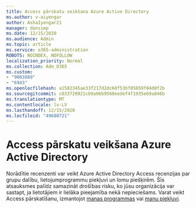```yaml
---
title: Access pārskatu veikšana Azure Active Directory
ms.author: v-aiyengar
author: AshaIyengar21
manager: dansimp
ms.date: 12/15/2020
ms.audience: Admin
ms.topic: article
ms.service: o365-administration
ROBOTS: NOINDEX, NOFOLLOW
localization_priority: Normal
ms.collection: Adm_O365
ms.custom:
- "9003889"
- "6943"
ms.openlocfilehash: a1582345ae33f217d2dc60f53bf05859f04d0f2b
ms.sourcegitcommit: c033720921cb9a06b9560eedef4f1935e69a846b
ms.translationtype: MT
ms.contentlocale: lv-LV
ms.lasthandoff: 12/15/2020
ms.locfileid: "49680721"
---
```

# <a name="perform-access-reviews-in-azure-active-directory"></a>Access pārskatu veikšana Azure Active Directory

Norādītie recenzenti var veikt Azure Active Directory Access recenzijas par grupu dalību, lietojumprogrammu piekļuvi un lomu piešķirēm. Šīs atsauksmes palīdz samazināt drošības risku, ko jūsu organizācija var sastapt, ja lietotājiem ir lielāka pieejamība nekā nepieciešams. Varat veikt Access pārskatīšanu, izmantojot [manas programmas](https://go.microsoft.com/fwlink/?linkid=2134605) vai [manu piekļuvi](https://go.microsoft.com/fwlink/?linkid=2134505).